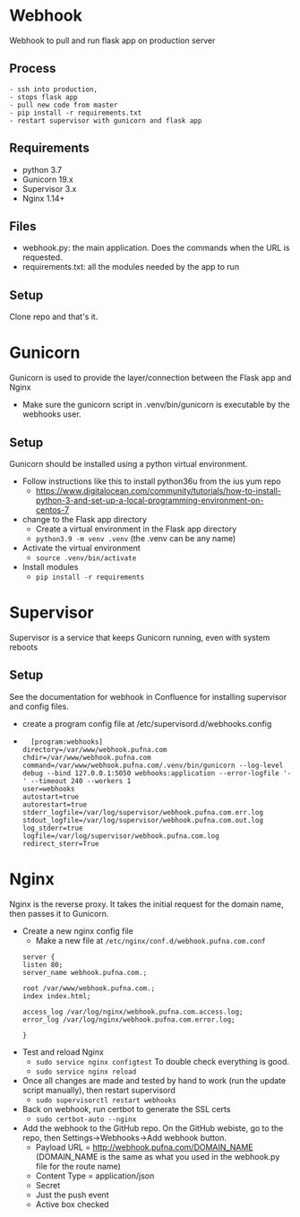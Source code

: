 # Webhook
Webhook to pull and run flask app on production server 


## Process
    - ssh into production,
    - stops flask app
    - pull new code from master
    - pip install -r requirements.txt
    - restart supervisor with gunicorn and flask app


## Requirements
- python 3.7
- Gunicorn 19.x
- Supervisor 3.x
- Nginx 1.14+



## Files
- webhook.py: the main application. Does the commands when the URL is requested.
- requirements.txt: all the modules needed by the app to run

## Setup
Clone repo and that's it.


# Gunicorn
Gunicorn is used to provide the layer/connection between the Flask app and Nginx

- Make sure the gunicorn script in .venv/bin/gunicorn is executable by the
  webhooks user.

## Setup
Gunicorn should be installed using a python virtual environment.
- Follow instructions like this to install python36u from the ius yum repo
    - https://www.digitalocean.com/community/tutorials/how-to-install-python-3-and-set-up-a-local-programming-environment-on-centos-7
- change to the Flask app directory
    - Create a virtual environment in the Flask app directory
    - `python3.9 -m venv .venv` (the .venv can be any name)
- Activate the virtual environment
    - `source .venv/bin/activate`
- Install modules
    - `pip install -r requirements`

# Supervisor
Supervisor is a service that keeps Gunicorn running, even with system reboots

## Setup
See the documentation for webhook in Confluence for installing supervisor and config files.

- create a program config file at /etc/supervisord.d/webhooks.config
- 
    ```
      [program:webhooks]
    directory=/var/www/webhook.pufna.com
    chdir=/var/www/webhook.pufna.com
    command=/var/www/webhook.pufna.com/.venv/bin/gunicorn --log-level debug --bind 127.0.0.1:5050 webhooks:application --error-logfile '-' --timeout 240 --workers 1
    user=webhooks
    autostart=true
    autorestart=true
    stderr_logfile=/var/log/supervisor/webhook.pufna.com.err.log
    stdout_logfile=/var/log/supervisor/webhook.pufna.com.out.log
    log_stderr=true
    logfile=/var/log/supervisor/webhook.pufna.com.log
    redirect_sterr=True
    ```

# Nginx
Nginx is the reverse proxy. It takes the initial request for the domain name, then passes it to Gunicorn.


- Create a new nginx config file
  - Make a new file at `/etc/nginx/conf.d/webhook.pufna.com.conf`
  ```
  server {
  listen 80;
  server_name webhook.pufna.com.;

  root /var/www/webhook.pufna.com.;
  index index.html;

  access_log /var/log/nginx/webhook.pufna.com.access.log;
  error_log /var/log/nginx/webhook.pufna.com.error.log;

  }
  ```
- Test and reload Nginx
  - `sudo service nginx configtest` To double check everything is good.
  - `sudo service nginx reload`
- Once all changes are made and tested by hand to work (run the update script
  manually), then restart supervisord
  - `sudo supervisorctl restart webhooks`
- Back on webhook, run certbot to generate the SSL certs
  - `sudo certbot-auto --nginx`
- Add the webhook to the GitHub repo. On the GitHub webiste, go to the repo,
  then Settings->Webhooks->Add webhook button.
  - Payload URL = http://webhook.pufna.com/DOMAIN_NAME (DOMAIN_NAME is
    the same as what you used in the webhook.py file for the route name)
  - Content Type = application/json
  - Secret
  - Just the push event
  - Active box checked
